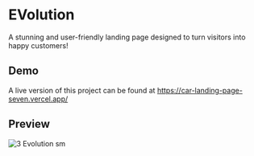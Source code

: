 
# EVolution
A stunning and user-friendly landing page designed to turn visitors into happy customers!

## Demo

A live version of this project can be found at https://car-landing-page-seven.vercel.app/

## Preview
![3 Evolution sm](https://github.com/Kukurekovic/Car-landing-page/assets/113231854/8fa7c9a9-0e16-4104-9cb0-a4365d5b9f69)
